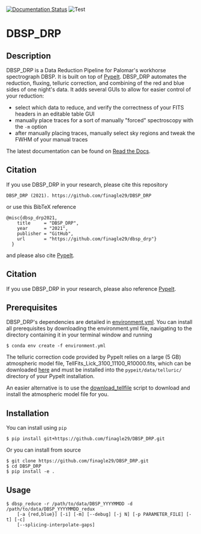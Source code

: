 [![Documentation Status](https://readthedocs.org/projects/dbsp-drp/badge/?version=latest)](https://dbsp-drp.readthedocs.io/en/latest/?badge=latest)
![Test](https://github.com/finagle29/DBSP_DRP/workflows/Test/badge.svg)

# DBSP_DRP


## Description
DBSP_DRP is a Data Reduction Pipeline for Palomar's workhorse spectrograph DBSP.
It is built on top of [PypeIt](https://github.com/pypeit/PypeIt).
DBSP_DRP automates the reduction, fluxing, telluric correction, and combining of the red and blue sides of one night's
data.
It adds several GUIs to allow for easier control of your reduction:
- select which data to reduce, and verify the correctness of your FITS headers in an editable table GUI
- manually place traces for a sort of manually "forced" spectroscopy with the `-m` option
- after manually placing traces, manually select sky regions and tweak the FWHM of your manual traces

The latest documentation can be found on [Read the Docs](https://dbsp-drp.readthedocs.io/en/latest/index.html).

## Citation
If you use DBSP_DRP in your research, please cite this repository

`DBSP_DRP (2021). https://github.com/finagle29/DBSP_DRP`

or use this BibTeX reference

```
@misc{dbsp_drp2021,
    title     = "DBSP_DRP",
    year      = "2021",
    publisher = "GitHub",
    url       = "https://github.com/finagle29/dbsp_drp"}
  }
```

and please also cite [PypeIt](https://github.com/pypeit/PypeIt#citation).

## Citation
If you use DBSP_DRP in your research, please also reference [PypeIt](https://github.com/pypeit/PypeIt#citation).

## Prerequisites
DBSP_DRP's dependencies are detailed in [environment.yml](environment.yml).
You can install all prerequisites by downloading the environment.yml file, navigating to the directory containing it in your terminal window and running
```shell_session
$ conda env create -f environment.yml
```

The telluric correction code provided by PypeIt relies on a large (5 GB) atmospheric model file,
TellFits_Lick_3100_11100_R10000.fits, which can be downloaded
[here](https://drive.google.com/drive/folders/1FFRWjUZ58HiDuDD33MYqBzMWDQanBRRy)
and must be installed into the ``pypeit/data/telluric/`` directory of your PypeIt installation.

An easier alternative is to use the [download_tellfile](bin/download_tellfile) script to download and install the atmospheric model file for you.

## Installation
You can install using `pip`
```shell_session
$ pip install git+https://github.com/finagle29/DBSP_DRP.git
```

Or you can install from source
```shell_session
$ git clone https://github.com/finagle29/DBSP_DRP.git
$ cd DBSP_DRP
$ pip install -e .
```

## Usage
```shell_session
$ dbsp_reduce -r /path/to/data/DBSP_YYYYMMDD -d /path/to/data/DBSP_YYYYMMDD_redux
    [-a {red,blue}] [-i] [-m] [--debug] [-j N] [-p PARAMETER_FILE] [-t] [-c]
    [--splicing-interpolate-gaps]
```
